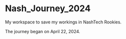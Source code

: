 # Nash_Journey_2024
My workspace to save my workings in NashTech Rookies.

The journey began on April 22, 2024. 
